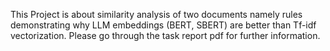 This Project is about similarity analysis of two documents namely rules demonstrating why LLM embeddings (BERT, SBERT) are better than Tf-idf vectorization.
Please go through the task report pdf for further information.
